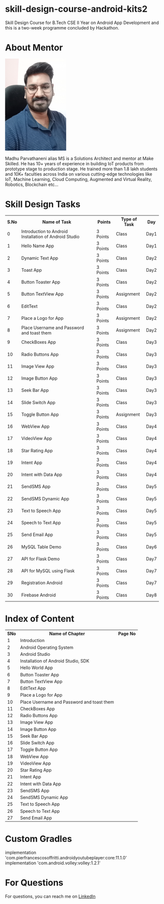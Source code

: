 # skill-design-course-android-kits2
Skill Design Course for B.Tech CSE II Year on Android App Development and this is a two-week programme concluded by Hackathon.

# About Mentor

<img src="https://raw.githubusercontent.com/madblocksgit/ETAI-2021---VSSUT-11th-aug-iot-session/main/maddy.jpg" height="300" width="200" />

Madhu Parvathaneni alias MS is a Solutions Architect and mentor at Make Skilled. He has 10+ years of experience in building IoT products from prototype stage to production stage. He trained more than 1.8 lakh students and 10K+ faculties across India on various cutting-edge technologies like IoT, Machine Learning, Cloud Computing, Augmented and Virtual Reality, Robotics, Blockchain etc...

# Skill Design Tasks

<table>
  <tr>
    <th>S.No</th>
    <th>Name of Task</th>
    <th>Points</th>
    <th>Type of Task</th>
    <th>Day</th>
  </tr>
  <tr>
    <td>0</td>
    <td>Introduction to Android<br/>Installation of Android Studio</td>
    <td>3 Points</td>
    <td>Class</td>
    <td>Day1</td>
  </tr>
  <tr>
    <td>1</td>
    <td>Hello Name App</td>
    <td>3 Points</td>
    <td>Class</td>
    <td>Day1</td>
  </tr>
  <tr>
    <td>2</td>
    <td>Dynamic Text App</td>
    <td>3 Points</td>
    <td>Class</td>
    <td>Day2</td>
    
  </tr>
  <tr>
    <td>3</td>
    <td>Toast App</td>
    <td>3 Points</td>
    <td>Class</td>
    <td>Day2</td>
  </tr>
  <tr>
    <td>4</td>
    <td>Button Toaster App</td>
    <td>3 Points</td>
    <td>Class</td>
    <td>Day2</td>
  </tr>
  <tr>
    <td>5</td>
    <td>Button TextView App</td>
    <td>3 Points</td>
    <td>Assignment</td>
    <td>Day2</td>
  </tr>
  <tr>
    <td>6</td>
    <td>EditText </td>
    <td>3 Points</td>
    <td>Class</td>
    <td>Day2</td>
  </tr>
    <tr>
    <td>7</td>
    <td>Place a Logo for App</td>
    <td>3 Points</td>
    <td>Assignment</td>
    <td>Day2</td>
  </tr>
  <tr>
    <td>8</td>
    <td>Place Username and Password and toast them</td>
    <td>3 Points</td>
    <td>Assignment</td>
    <td>Day2</td>
  </tr>
  <tr>
    <td>9</td>
    <td>CheckBoxes App</td>
    <td>3 Points</td>
    <td>Class</td>
    <td>Day3</td>
  </tr>
  <tr>
    <td>10</td>
    <td>Radio Buttons App</td>
    <td>3 Points</td>
    <td>Class</td>
    <td>Day3</td>
  </tr>
  <tr>
    <td>11</td>
    <td>Image View App</td>
    <td>3 Points</td>
    <td>Class</td>
    <td>Day3</td>
  </tr>
  <tr>
    <td>12</td>
    <td>Image Button App</td>
    <td>3 Points</td>
    <td>Class</td>
    <td>Day3</td>
  </tr>
  <tr>
    <td>13</td>
    <td>Seek Bar App</td>
    <td>3 Points</td>
    <td>Class</td>
    <td>Day3</td>
  </tr>
  <tr>
    <td>14</td>
    <td>Slide Switch App</td>
    <td>3 Points</td>
    <td>Class</td>
    <td>Day3</td>
  </tr>
  <tr>
    <td>15</td>
    <td>Toggle Button App</td>
    <td>3 Points</td>
    <td>Assignment</td>
    <td>Day3</td>
  </tr>
  <tr>
    <td>16</td>
    <td>WebView App</td>
    <td>3 Points</td>
    <td>Class</td>
    <td>Day4</td>
  </tr>
  <tr>
    <td>17</td>
    <td>VideoView App</td>
    <td>3 Points</td>
    <td>Class</td>
    <td>Day4</td>
  </tr>
  <tr>
    <td>18</td>
    <td>Star Rating App</td>
    <td>3 Points</td>
    <td>Class</td>
    <td>Day4</td>
  </tr>
  <tr>
    <td>19</td>
    <td>Intent App</td>
    <td>3 Points</td>
    <td>Class</td>
    <td>Day4</td>
  </tr>
  <tr>
    <td>20</td>
    <td>Intent with Data App</td>
    <td>3 Points</td>
    <td>Class</td>
    <td>Day4</td>
  </tr>
  <tr>
    <td>21</td>
    <td>SendSMS App</td>
    <td>3 Points</td>
    <td>Class</td>
    <td>Day5</td>
  </tr>
  <tr>
    <td>22</td>
    <td>SendSMS Dynamic App</td>
    <td>3 Points</td>
    <td>Class</td>
    <td>Day5</td>
  </tr>
  <tr>
    <td>23</td>
    <td>Text to Speech App</td>
    <td>3 Points</td>
    <td>Class</td>
    <td>Day5</td>
  </tr>
  <tr>
    <td>24</td>
    <td>Speech to Text App</td>
    <td>3 Points</td>
    <td>Class</td>
    <td>Day5</td>
  </tr>
  <tr>
    <td>25</td>
    <td>Send Email App</td>
    <td>3 Points</td>
    <td>Class</td>
    <td>Day5</td>
  </tr>
  <tr>
    <td>26</td>
    <td>MySQL Table Demo</td>
    <td>3 Points</td>
    <td>Class</td>
    <td>Day6</td>
  </tr>
  <tr>
    <td>27</td>
    <td>API for Flask Demo</td>
    <td>3 Points</td>
    <td>Class</td>
    <td>Day7</td>
  </tr>
  <tr>
    <td>28</td>
    <td>API for MySQL using Flask</td>
    <td>3 Points</td>
    <td>Class</td>
    <td>Day7</td>
  </tr>
  <tr>
    <td>29</td>
    <td>Registration Android</td>
    <td>3 Points</td>
    <td>Class</td>
    <td>Day7</td>
  </tr>
  <tr>
    <td>30</td>
    <td>Firebase Android</td>
    <td>3 Points</td>
    <td>Class</td>
    <td>Day8</td>
  </tr>
</table>

# Index of Content

<table>
  <tr>
    <th>SNo</th>
    <th>Name of Chapter</th>
    <th>Page No</th>
  </tr>
  <tr>
    <td>1</td>
    <td>Introduction</td>
    <td></td>
  </tr>
  <tr>
    <td>2</td>
    <td>Android Operating System</td>
    <td></td>
  </tr>
  <tr>
    <td>3</td>
    <td>Android Studio</td>
    <td></td>
  </tr>
  <tr>
    <td>4</td>
    <td>Installation of Android Studio, SDK</td>
    <td></td>
  </tr>
  <tr>
    <td>5</td>
    <td>Hello World App</td>
    <td></td>
  </tr>
  <tr>
    <td>6</td>
    <td>Button Toaster App</td>
    <td></td>
  </tr>
  <tr>
    <td>7</td>
    <td>Button TextView App</td>
    <td></td>
  </tr>
  <tr>
    <td>8</td>
    <td>EditText App </td>
    <td></td>
  </tr>
    <tr>
    <td>9</td>
    <td>Place a Logo for App</td>
    <td></td>
  </tr>
  <tr>
    <td>10</td>
    <td>Place Username and Password and toast them</td>
    <td></td>
  </tr>
  <tr>
    <td>11</td>
    <td>CheckBoxes App</td>
    <td></td>
  </tr>
  <tr>
    <td>12</td>
    <td>Radio Buttons App</td>
    <td></td>
  </tr>
  <tr>
    <td>13</td>
    <td>Image View App</td>
    <td></td>
  </tr>
  <tr>
    <td>14</td>
    <td>Image Button App</td>
    <td></td>
  </tr>
  <tr>
    <td>15</td>
    <td>Seek Bar App</td>
    <td></td>
  </tr>
  <tr>
    <td>16</td>
    <td>Slide Switch App</td>
    <td></td>
  </tr>
  <tr>
    <td>17</td>
    <td>Toggle Button App</td>
    <td></td>
  </tr>
  <tr>
    <td>18</td>
    <td>WebView App</td>
    <td></td>
  </tr>
  <tr>
    <td>19</td>
    <td>VideoView App</td>
    <td></td>
  </tr>
  <tr>
    <td>20</td>
    <td>Star Rating App</td>
    <td></td>
  </tr>
  <tr>
    <td>21</td>
    <td>Intent App</td>
    <td></td>
  </tr>
  <tr>
    <td>22</td>
    <td>Intent with Data App</td>
    <td></td>
  </tr>
  <tr>
    <td>23</td>
    <td>SendSMS App</td>
    <td></td>
  </tr>
  <tr>
    <td>24</td>
    <td>SendSMS Dynamic App</td>
    <td></td>
  </tr>
  <tr>
    <td>25</td>
    <td>Text to Speech App</td>
    <td></td>
  </tr>
  <tr>
    <td>26</td>
    <td>Speech to Text App</td>
    <td></td>
  </tr>
  <tr>
    <td>27</td>
    <td>Send Email App</td>
    <td></td>
  </tr>
</table>

# Custom Gradles
implementation 'com.pierfrancescosoffritti.androidyoutubeplayer:core:11.1.0'
implementation 'com.android.volley:volley:1.2.1'

# For Questions
For questions, you can reach me on <a href="https://linkedin.com/in/MadhuPIoT">LinkedIn</a>

